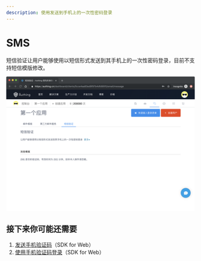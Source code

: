 ```yaml
---
description: 使用发送到手机上的一次性密码登录
---
```


# SMS

短信验证让用户能够使用以短信形式发送到其手机上的一次性密码登录，目前不支持短信模版修改。

![](../.gitbook/assets/image%20%2849%29.png)

## 接下来你可能还需要

1. [发送手机验证码](https://learn.authing.cn/authing/sdk/authing-sdk-for-web#fa-song-shou-ji-yan-zheng-ma)（SDK for Web）
2. [使用手机验证码登录](https://learn.authing.cn/authing/sdk/authing-sdk-for-web#shi-yong-shou-ji-yan-zheng-ma-deng-lu)（SDK for Web）

